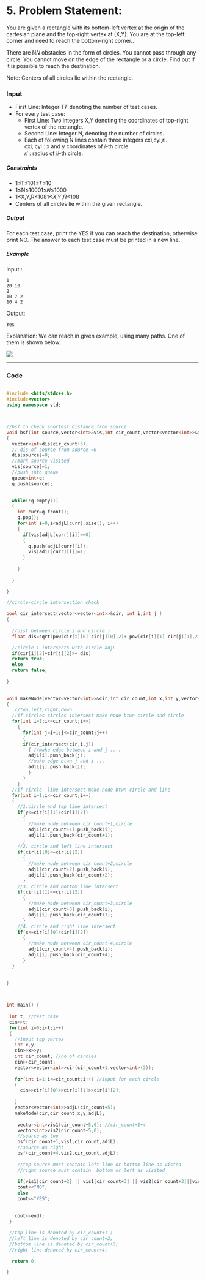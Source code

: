 # 5. Problem Statement:

You are given a rectangle with its bottom-left vertex at the origin of the cartesian plane and the top-right vertex at (X,Y). You are at the top-left corner and need to reach the bottom-right corner..

There are N𝑁 obstacles in the form of circles. You cannot pass through any circle. You cannot move on the edge of the rectangle or a circle. Find out if it is possible to reach the destination.

Note: Centers of all circles lie within the rectangle.

### Input

- First Line: Integer T𝑇 denoting the number of test cases.
- For every test case:
    - First Line: Two integers X,Y denoting the coordinates of top-right vertex of the rectangle.
    - Second Line: Integer N, denoting the number of circles.
    - Each of following N lines contain three integers cxi,cyi,ri.  
        cxi, cyi : x and y coordinates of 𝑖-th circle.  
        𝑟𝑖 : radius of i𝑖-th circle.

##### Constraints

- 1≤T≤101≤𝑇≤10
- 1≤N≤10001≤𝑁≤1000
- 1≤X,Y,R≤1081≤𝑋,𝑌,𝑅≤108
- Centers of all circles lie within the given rectangle.

##### Output

For each test case, print the YES if you can reach the destination, otherwise print NO. The answer to each test case must be printed in a new line.

##### Example
Input :
```
1  
20 10  
2  
10 7 2  
10 4 2
```


Output:
```
Yes
```



Explanation:
We can reach in given example, using many paths. One of them is shown below. 

![](https://i.ibb.co/bKqJG1G/sample.png)

---
### Code
```c++

#include <bits/stdc++.h>
#include<vector>
using namespace std;



//bsf to check shortest distance from source
void bsf(int source,vector<int>&vis,int cir_count,vector<vector<int>>&adjL)
{
  vector<int>dis(cir_count+5);
  // dis of source from source =0
  dis[source]=0;
  //mark source visited
  vis[source]=1;
  //push into queue
  queue<int>q;
  q.push(source);

  
  while(!q.empty())
  {
    int curr=q.front();
    q.pop();
    for(int i=0;i<adjL[curr].size(); i++)
    {
      if(vis[adjL[curr][i]]==0)
      {
        q.push(adjL[curr][i]);
        vis[adjL[curr][i]]=1;
      }
      
    }
    
  }
  
}

//circle-circle intersection check

bool cir_intersect(vector<vector<int>>&cir, int i,int j )
{
  
  //dist between circle i and circle j 
  float dis=sqrt(pow(cir[i][0]-cir[j][0],2)+ pow(cir[i][1]-cir[j][1],2));

  //circle i intersects with circle adjL
  if(cir[i][2]+cir[j][2]>= dis)
  return true;
  else
  return false;
  
}
  

void makeNode(vector<vector<int>>&cir,int cir_count,int x,int y,vector<vector<int>>&adjL )
{
   //top,left,right,down
  //if circles-circles intersect make node btwn circle and circle
  for(int i=1;i<=cir_count;i++)
    {
      for(int j=i+1;j<=cir_count;j++)
      {
      if(cir_intersect(cir,i,j))
        { //make edge between i and j ....
        adjL[i].push_back(j);
        //make edge btwn j and i ...
        adjL[j].push_back(i);
        }
      }
    }
  //if circle- line intersect make node btwn circle and line
  for(int i=1;i<=cir_count;i++)
  {
    //1.circle and top line intersect
    if(y<=cir[i][1]+cir[i][2])
      {
        //make node between cir_count+1,circle
        adjL[cir_count+1].push_back(i);
        adjL[i].push_back(cir_count+1);
      }
    //2. circle and left line intersect
    if(cir[i][0]<=cir[i][2])
      {
        //make node between cir_count+2,circle
        adjL[cir_count+2].push_back(i);
        adjL[i].push_back(cir_count+2);
      }
    //3. circle and bottom line intersect
    if(cir[i][1]<=cir[i][2])
      {
        //make node between cir_count+3,circle
        adjL[cir_count+3].push_back(i);
        adjL[i].push_back(cir_count+3);
      }
    //4. circle and right line intersect
    if(x<=cir[i][0]+cir[i][2])
      {
        //make node between cir_count+4,circle
        adjL[cir_count+4].push_back(i);
        adjL[i].push_back(cir_count+4);
      }
  }
  
  
}



int main() {
  
 int t; //test case
 cin>>t;
 for(int i=0;i<t;i++)
 {
   //input top vertex
   int x,y;
   cin>>x>>y;
   int cir_count; //no of circles
   cin>>cir_count;
   vector<vector<int>>cir(cir_count+1,vector<int>(3));
   
   for(int i=1;i<=cir_count;i++) //input for each circle
   {
     cin>>cir[i][0]>>cir[i][1]>>cir[i][2];
     
   }
   vector<vector<int>>adjL(cir_count+5);
   makeNode(cir,cir_count,x,y,adjL);
   
    vector<int>vis1(cir_count+5,0); //cir_count+1+4
    vector<int>vis2(cir_count+5,0);
    //source as top 
    bsf(cir_count+1,vis1,cir_count,adjL);
    //source as right
    bsf(cir_count+4,vis2,cir_count,adjL);
    
    //top source must contain left line or bottom line as visted
    //right source must contain  bottom or left as visited
    
    if(vis1[cir_count+2] || vis1[cir_count+3] || vis2[cir_count+3]||vis2[cir_count+2])
    cout<<"NO";
    else
    cout<<"YES";
    
  
   cout<<endl;
 }
 
 //top line is denoted by cir_count+1 ;
 //left line is denoted by cir_count+2;
 //bottom line is denoted by cir_count+3;
 //right line denoted by cir_count+4;

  return 0;

}

```
